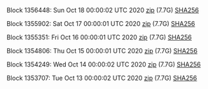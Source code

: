 Block 1356448: Sun Oct 18 00:00:02 UTC 2020 [zip](https://dash-bootstrap.ams3.digitaloceanspaces.com/mainnet/2020-10-18/bootstrap.dat.zip) (7.7G) [SHA256](https://dash-bootstrap.ams3.digitaloceanspaces.com/mainnet/2020-10-18/sha256.txt)

Block 1355902: Sat Oct 17 00:00:01 UTC 2020 [zip](https://dash-bootstrap.ams3.digitaloceanspaces.com/mainnet/2020-10-17/bootstrap.dat.zip) (7.7G) [SHA256](https://dash-bootstrap.ams3.digitaloceanspaces.com/mainnet/2020-10-17/sha256.txt)

Block 1355351: Fri Oct 16 00:00:01 UTC 2020 [zip](https://dash-bootstrap.ams3.digitaloceanspaces.com/mainnet/2020-10-16/bootstrap.dat.zip) (7.7G) [SHA256](https://dash-bootstrap.ams3.digitaloceanspaces.com/mainnet/2020-10-16/sha256.txt)

Block 1354806: Thu Oct 15 00:00:01 UTC 2020 [zip](https://dash-bootstrap.ams3.digitaloceanspaces.com/mainnet/2020-10-15/bootstrap.dat.zip) (7.7G) [SHA256](https://dash-bootstrap.ams3.digitaloceanspaces.com/mainnet/2020-10-15/sha256.txt)

Block 1354249: Wed Oct 14 00:00:02 UTC 2020 [zip](https://dash-bootstrap.ams3.digitaloceanspaces.com/mainnet/2020-10-14/bootstrap.dat.zip) (7.7G) [SHA256](https://dash-bootstrap.ams3.digitaloceanspaces.com/mainnet/2020-10-14/sha256.txt)

Block 1353707: Tue Oct 13 00:00:02 UTC 2020 [zip](https://dash-bootstrap.ams3.digitaloceanspaces.com/mainnet/2020-10-13/bootstrap.dat.zip) (7.7G) [SHA256](https://dash-bootstrap.ams3.digitaloceanspaces.com/mainnet/2020-10-13/sha256.txt)
